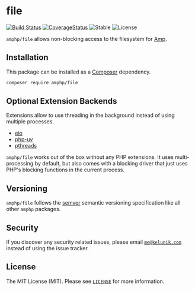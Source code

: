 # file

[![Build Status](https://img.shields.io/travis/amphp/file/master.svg?style=flat-square)](https://travis-ci.org/amphp/file)
[![CoverageStatus](https://img.shields.io/coveralls/amphp/file/master.svg?style=flat-square)](https://coveralls.io/github/amphp/file?branch=master)
![Stable](https://img.shields.io/badge/v0.2-stable-orange.svg?style=flat-square)
![License](https://img.shields.io/badge/license-MIT-blue.svg?style=flat-square)

`amphp/file` allows non-blocking access to the filesystem for [Amp](https://github.com/amphp/amp).

## Installation

This package can be installed as a [Composer](https://getcomposer.org/) dependency.

```bash
composer require amphp/file
```

## Optional Extension Backends

Extensions allow to use threading in the background instead of using multiple processes.
 
 - [eio](https://pecl.php.net/package/eio)
 - [php-uv](https://github.com/bwoebi/php-uv)
 - [pthreads](https://github.com/krakjoe/pthreads)

`amphp/file` works out of the box without any PHP extensions. It uses multi-processing by default, but also comes with a blocking driver that just uses PHP's blocking functions in the current process.

## Versioning

`amphp/file` follows the [semver](http://semver.org/) semantic versioning specification like all other `amphp` packages.

## Security

If you discover any security related issues, please email [`me@kelunik.com`](mailto:me@kelunik.com) instead of using the issue tracker.

## License

The MIT License (MIT). Please see [`LICENSE`](./LICENSE) for more information.